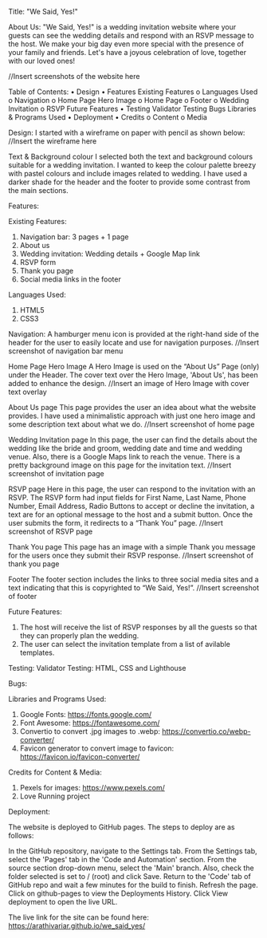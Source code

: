 Title:
"We Said, Yes!"

About Us: 
"We Said, Yes!" is a wedding invitation website where your guests can see the wedding details and respond with an RSVP message to the host. We make your big day even more special with the presence of your family and friends. Let's have a joyous celebration of love, together with our loved ones!

 //Insert screenshots of the website here

Table of Contents:
•	Design
•	Features
	    Existing Features
            o	Languages Used
            o	Navigation
            o	Home Page Hero Image
            o	Home Page
            o	Footer
            o	Wedding Invitation
            o	RSVP
        Future Features
•	Testing
        	Validator Testing
        	Bugs
	Libraries & Programs Used
•	Deployment
•	Credits
        o	Content
        o	Media


Design:
I started with a wireframe on paper with pencil as shown below:
//Insert the wireframe here

Text & Background colour
I selected both the text and background colours suitable for a wedding invitation. I wanted to keep the colour palette breezy with pastel colours and include images related to wedding. I have used a darker shade for the header and the footer to provide some contrast from the main sections.


Features:

Existing Features:
1. Navigation bar: 3 pages + 1 page
2. About us
3. Wedding invitation: Wedding details + Google Map link
4. RSVP form
5. Thank you page
6. Social media links in the footer

Languages Used:
1.  HTML5
2. CSS3

Navigation:
A hamburger menu icon is provided at the right-hand side of the header for the user to easily locate and use for navigation purposes.
//Insert screenshot of navigation bar menu

Home Page Hero Image
A Hero Image is used on the “About Us” Page (only) under the Header. The cover text over the Hero Image, 'About Us', has been added to enhance  the design. 
//Insert an image of Hero Image with cover text overlay

About Us page
This page provides the user an idea about what the website provides. I have used a minimalistic approach with just one hero image and some description text about what we do.
//Insert screenshot of home page

Wedding Invitation page
In this page, the user can find the details about the wedding like the bride and groom, wedding date and time and wedding venue. Also, there is a Google Maps link to reach the venue. There is a pretty background image on this page for the invitation text.
//Insert screenshot of invitation page

RSVP page
Here in this page, the user can respond to the invitation with an RSVP. The RSVP form had input fields for First Name, Last Name, Phone Number, Email Address, Radio Buttons to accept or decline the invitation, a text are for an optional message to the host and a submit button. 
Once the user submits the form, it redirects to a “Thank You” page.
//Insert screenshot of RSVP page

Thank You page
This page has an image with a  simple Thank you message for the users once they submit their RSVP response.
//Insert screenshot of thank you page

Footer
The footer section includes the links to three social media sites and a text indicating that this is copyrighted to “We Said, Yes!”.
//Insert screenshot of footer

Future Features:
1. The host will receive the list of RSVP responses by all the guests so that they can properly plan the wedding.
2. The user can select the invitation template from a list of avilable templates.

Testing:
Validator Testing: HTML, CSS and Lighthouse

Bugs:

Libraries and Programs Used:
1. Google Fonts: https://fonts.google.com/
2. Font Awesome: https://fontawesome.com/
3. Convertio to convert .jpg images to .webp: https://convertio.co/webp-converter/
4. Favicon generator to convert image to favicon: https://favicon.io/favicon-converter/

Credits for Content & Media:
1. Pexels for images: https://www.pexels.com/
2. Love Running project

Deployment:

The website is deployed to GitHub pages. The steps to deploy are as follows:

In the GitHub repository, navigate to the Settings tab.
From the Settings tab, select the 'Pages' tab in the 'Code and Automation' section.
From the source section drop-down menu, select the 'Main' branch.
Also, check the folder selected is set to / (root) and click Save.
Return to the 'Code' tab of GitHub repo and wait a few minutes for the build to finish.
Refresh the page. Click on github-pages to view the Deployments History. Click View deployment to open the live URL.

The live link for the site can be found here: https://arathivariar.github.io/we_said_yes/